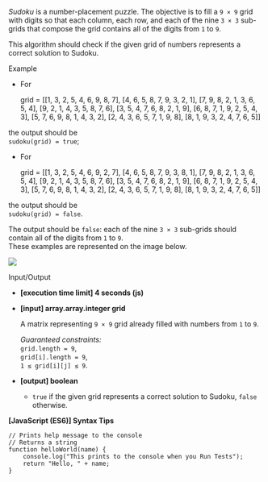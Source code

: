 _Sudoku_ is a number-placement puzzle. The objective is to fill a `9 × 9` grid with digits
so that each column, each row, and each of the nine `3 × 3` sub-grids that compose the
grid contains all of the digits from `1` to `9`.

This algorithm should check if the given grid of numbers represents a correct solution to
Sudoku.

Example

- For

  grid = [[1, 3, 2, 5, 4, 6, 9, 8, 7], [4, 6, 5, 8, 7, 9, 3, 2, 1], [7, 9, 8, 2, 1, 3, 6,
  5, 4], [9, 2, 1, 4, 3, 5, 8, 7, 6], [3, 5, 4, 7, 6, 8, 2, 1, 9], [6, 8, 7, 1, 9, 2, 5,
  4, 3], [5, 7, 6, 9, 8, 1, 4, 3, 2], [2, 4, 3, 6, 5, 7, 1, 9, 8], [8, 1, 9, 3, 2, 4, 7,
  6, 5]]

the output should be  
`sudoku(grid) = true`;

- For

  grid = [[1, 3, 2, 5, 4, 6, 9, 2, 7], [4, 6, 5, 8, 7, 9, 3, 8, 1], [7, 9, 8, 2, 1, 3, 6,
  5, 4], [9, 2, 1, 4, 3, 5, 8, 7, 6], [3, 5, 4, 7, 6, 8, 2, 1, 9], [6, 8, 7, 1, 9, 2, 5,
  4, 3], [5, 7, 6, 9, 8, 1, 4, 3, 2], [2, 4, 3, 6, 5, 7, 1, 9, 8], [8, 1, 9, 3, 2, 4, 7,
  6, 5]]

the output should be  
`sudoku(grid) = false`.

The output should be `false`: each of the nine `3 × 3` sub-grids should contain all of the
digits from `1` to `9`.  
These examples are represented on the image below.

![](https://codesignal.s3.amazonaws.com/tasks/sudoku/img/sudoku.png?_tm=1583440363159)

Input/Output

- **\[execution time limit\] 4 seconds (js)**

- **\[input\] array.array.integer grid**

  A matrix representing `9 × 9` grid already filled with numbers from `1` to `9`.

  _Guaranteed constraints:_  
  `grid.length = 9`,  
  `grid[i].length = 9`,  
  `1 ≤ grid[i][j] ≤ 9`.

- **\[output\] boolean**

  - `true` if the given grid represents a correct solution to Sudoku, `false` otherwise.

**\[JavaScript (ES6)\] Syntax Tips**

    // Prints help message to the console
    // Returns a string
    function helloWorld(name) {
        console.log("This prints to the console when you Run Tests");
        return "Hello, " + name;
    }
